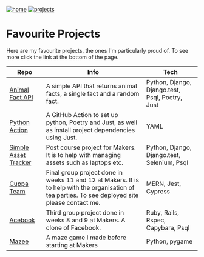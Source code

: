 [![home](https://img.shields.io/badge/-Home-blueviolet?style=for-the-badge)](https://cmb84scd.github.io) <!-- markdownlint-disable-line MD041 -->
[![projects](https://img.shields.io/badge/-Projects-blueviolet?style=for-the-badge)](https://cmb84scd.github.io/projects)

# Favourite Projects

Here are my favourite projects, the ones I'm particularly proud of. To see more click the link at the bottom of the page.

| Repo | Info | Tech |
| --- | --- | --- |
| [Animal Fact API](https://github.com/cmb84scd/animal-fact-api) | A simple API that returns animal facts, a single fact and a random fact. | Python, Django, Django.test, Psql, Poetry, Just |
| [Python Action](https://github.com/cmb84scd/python-action) | A GitHub Action to set up python, Poetry and Just, as well as install project dependencies using Just. | YAML |
| [Simple Asset Tracker](https://github.com/makersacademy/simpleassettracker) | Post course project for Makers. It is to help with managing assets such as laptops etc. | Python, Django, Django.test, Selenium, Psql |
| [Cuppa Team](https://github.com/cmb84scd/charity-apr2020) | Final group project done in weeks 11 and 12 at Makers. It is to help with the organisation of tea parties. To see deployed site please contact me. | MERN, Jest, Cypress |
| [Acebook](https://github.com/cmb84scd/acebook-HoneyBunnies) | Third group project done in weeks 8 and 9 at Makers. A clone of Facebook. | Ruby, Rails, Rspec, Capybara, Psql |
| [Mazee](https://github.com/cmb84scd/Mazee) | A maze game I made before starting at Makers | Python, pygame |
